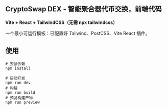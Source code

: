 ## CryptoSwap DEX - 智能聚合器代币交换，前端代码

**Vite + React + TailwindCSS（无需 npx tailwindcss）**

一个最小可运行模板：已配置好 Tailwind、PostCSS、Vite React 插件。

## 使用

```
# 安装依赖
npm install

# 启动开发
npm run dev
# 构建
npm run build
# 预览构建产物
npm run preview
```


